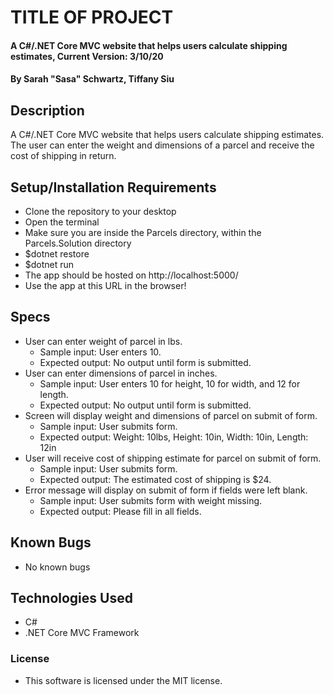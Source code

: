 # TITLE OF PROJECT

#### A C#/.NET Core MVC website that helps users calculate shipping estimates, Current Version: 3/10/20

#### By Sarah "Sasa" Schwartz, Tiffany Siu

## Description

A C#/.NET Core MVC website that helps users calculate shipping estimates. The user can enter the weight and dimensions of a parcel and receive the cost of shipping in return.

## Setup/Installation Requirements

- Clone the repository to your desktop
- Open the terminal
- Make sure you are inside the Parcels directory, within the Parcels.Solution directory
- \$dotnet restore
- \$dotnet run
- The app should be hosted on http://localhost:5000/
- Use the app at this URL in the browser!

## Specs

- User can enter weight of parcel in lbs.
  - Sample input: User enters 10.
  - Expected output: No output until form is submitted.
- User can enter dimensions of parcel in inches.
  - Sample input: User enters 10 for height, 10 for width, and 12 for length.
  - Expected output: No output until form is submitted.
- Screen will display weight and dimensions of parcel on submit of form.
  - Sample input: User submits form.
  - Expected output: Weight: 10lbs, Height: 10in, Width: 10in, Length: 12in
- User will receive cost of shipping estimate for parcel on submit of form.
  - Sample input: User submits form.
  - Expected output: The estimated cost of shipping is \$24.
- Error message will display on submit of form if fields were left blank.
  - Sample input: User submits form with weight missing.
  - Expected output: Please fill in all fields.

## Known Bugs

- No known bugs

## Technologies Used

- C#
- .NET Core MVC Framework

### License

- This software is licensed under the MIT license.
